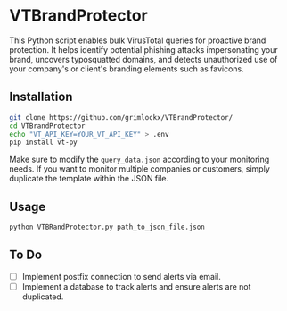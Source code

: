 # VTBrandProtector
This Python script enables bulk VirusTotal queries for proactive brand protection. It helps identify potential phishing attacks impersonating your brand, uncovers typosquatted domains, and detects unauthorized use of your company's or client's branding elements such as favicons.

## Installation

```bash
git clone https://github.com/grimlockx/VTBrandProtector/
cd VTBrandProtector
echo "VT_API_KEY=YOUR_VT_API_KEY" > .env
pip install vt-py
```

Make sure to modify the `query_data.json` according to your monitoring needs. If you want to monitor multiple companies or customers, simply duplicate the template within the JSON file.

## Usage
```bash
python VTBRandProtector.py path_to_json_file.json
```

## To Do
- [ ] Implement postfix connection to send alerts via email.
- [ ] Implement a database to track alerts and ensure alerts are not duplicated.
